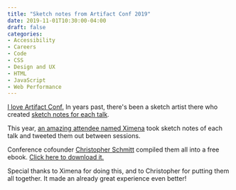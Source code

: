 ```yaml
---
title: "Sketch notes from Artifact Conf 2019"
date: 2019-11-01T10:30:00-04:00
draft: false
categories:
- Accessibility
- Careers
- Code
- CSS
- Design and UX
- HTML
- JavaScript
- Web Performance
---
```


[I love Artifact Conf.](https://gomakethings.com/a-recap-of-artifact-conf-2019/) In years past, there's been a sketch artist there who created [sketch notes for each talk](https://gomakethings.com/notes-from-artifact-providence-2013/).

This year, [an amazing attendee named Ximena](https://twitter.com/ximenavf92) took sketch notes of each talk and tweeted them out between sessions.

Conference cofounder [Christopher Schmitt](http://christopher.org/) compiled them all into a free ebook. [Click here to download it.](https://github.com/artifactconf/artifactconf2019-sketchnotes)

Special thanks to Ximena for doing this, and to Christopher for putting them all together. It made an already great experience even better!